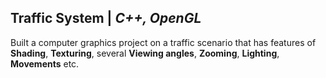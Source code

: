 ## Traffic System | _C++, OpenGL_
Built a computer graphics project on a traffic scenario that has features of **Shading**, **Texturing**, several **Viewing
angles**, **Zooming**, **Lighting**, **Movements** etc.
